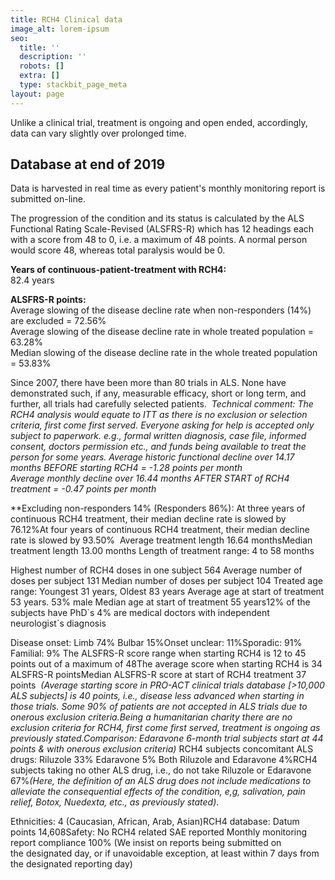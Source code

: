 ```yaml
---
title: RCH4 Clinical data
image_alt: lorem-ipsum
seo:
  title: ''
  description: ''
  robots: []
  extra: []
  type: stackbit_page_meta
layout: page
---
```

Unlike a clinical trial, treatment is ongoing and open ended, accordingly, data can vary slightly over prolonged time.

## Database at end of 2019

Data is harvested in real time as every patient's monthly monitoring report is submitted on-line.

The progression of the condition and its status is calculated by the ALS Functional Rating Scale-Revised (ALSFRS-R) which has 12 headings each with a score from 48 to 0, i.e. a maximum of 48 points.
A normal person would score 48, whereas total paralysis would be 0.

**Years of continuous-patient-treatment with RCH4:**\
82.4 years

**​ALSFRS-R points:**\
Average slowing of the disease decline rate when non-responders (14%) are excluded = 72.56%\
Average slowing of the disease decline rate in whole treated population = 63.28%\
Median slowing of the disease decline rate in the whole treated population = 53.83%

Since 2007, there have been more than 80 trials in ALS. None have demonstrated such, if any, measurable efficacy, short or long term, and further, all trials had carefully selected patients.
​
*Technical comment:
The RCH4 analysis would equate to ITT as there is no exclusion or selection criteria, first come first served. Everyone asking for help is accepted only subject to paperwork. e.g., formal written diagnosis, case file, informed consent, doctors permission etc., and funds being available to treat the person for some years.
Average historic functional decline over 14.17 months BEFORE starting RCH4 = -1.28 points per month  
Average monthly decline over 16.44 months AFTER START of RCH4 treatment = -0.47 points per month*

*​​*Excluding non-responders 14% (Responders 86%):
At three years of continuous RCH4 treatment, their median decline rate is slowed by 76.12%At four years of continuous RCH4 treatment, their median decline rate is slowed by 93.50%
​
Average treatment length 16.64 monthsMedian treatment length 13.00 months
Length of treatment range: 4 to 58 months

Highest number of RCH4 doses in one subject 564
Average number of doses per subject 131
Median number of doses per subject 104
Treated age range: Youngest 31 years, Oldest 83 years
Average age at start of treatment 53 years. 53% male
Median age at start of treatment 55 years
​12% of the subjects have PhD\`s
4% are medical doctors with independent neurologist\`s diagnosis

Disease onset: Limb 74% Bulbar 15%Onset unclear: 11%Sporadic: 91% Familial: 9%
The ALSFRS-R score range when starting RCH4 is 12 to 45 points out of a maximum of 48The average score when starting RCH4 is 34 ALSFRS-R pointsMedian ALSFRS-R score at start of RCH4 treatment 37 points
​
*(Average starting score in PRO-ACT clinical trials database \[>10,000 ALS subjects] is 40 points, i.e., disease less advanced when starting in those trials. Some 90% of patients are not accepted in ALS trials due to onerous exclusion criteria.Being a humanitarian charity there are no exclusion criteria for RCH4, first come first served, treatment is ongoing as previously stated.Comparison: Edaravone 6-month trial subjects start at 44 points & with onerous exclusion criteria)*
RCH4 subjects concomitant ALS drugs: Riluzole 33% Edaravone 5% Both Riluzole and Edaravone 4%RCH4 subjects taking no other ALS drug, i.e., do not take Riluzole or Edaravone 67%*(Here, the definition of an ALS drug does not include medications to alleviate the consequential effects of the condition, e,g, salivation, pain relief, Botox, Nuedexta, etc., as previously stated)*.

Ethnicities: 4 (Caucasian, African, Arab, Asian)RCH4 database: Datum points 14,608Safety: No RCH4 related SAE reported
Monthly monitoring report compliance 100% (We insist on reports being submitted on the designated day, or if unavoidable exception, at least within 7 days from the designated reporting day)

